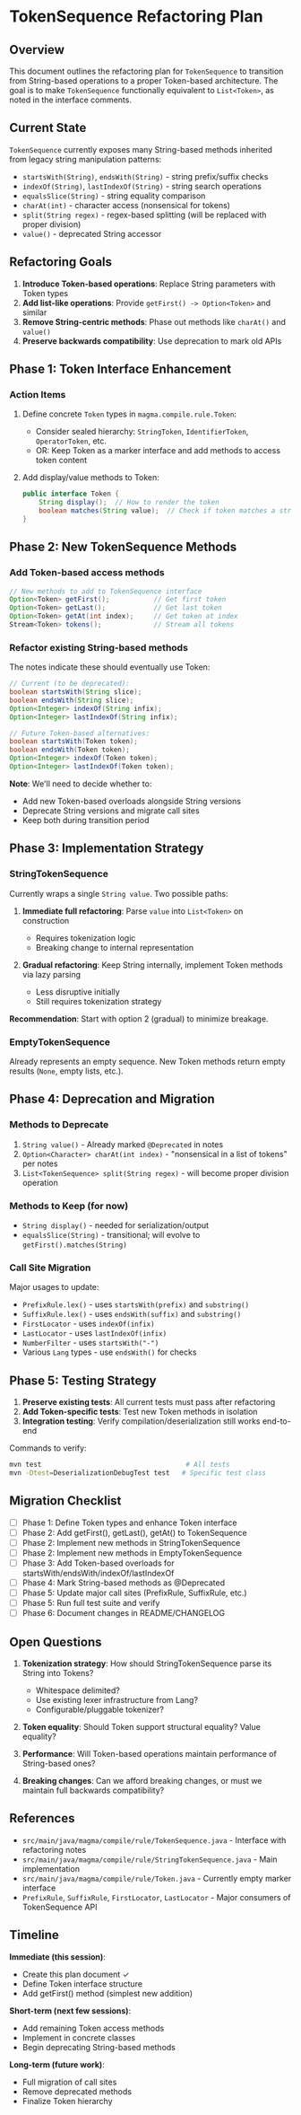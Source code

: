 # TokenSequence Refactoring Plan

## Overview

This document outlines the refactoring plan for `TokenSequence` to transition from String-based operations to a proper Token-based architecture. The goal is to make `TokenSequence` functionally equivalent to `List<Token>`, as noted in the interface comments.

## Current State

`TokenSequence` currently exposes many String-based methods inherited from legacy string manipulation patterns:

- `startsWith(String)`, `endsWith(String)` - string prefix/suffix checks
- `indexOf(String)`, `lastIndexOf(String)` - string search operations
- `equalsSlice(String)` - string equality comparison
- `charAt(int)` - character access (nonsensical for tokens)
- `split(String regex)` - regex-based splitting (will be replaced with proper division)
- `value()` - deprecated String accessor

## Refactoring Goals

1. **Introduce Token-based operations**: Replace String parameters with Token types
2. **Add list-like operations**: Provide `getFirst() -> Option<Token>` and similar
3. **Remove String-centric methods**: Phase out methods like `charAt()` and `value()`
4. **Preserve backwards compatibility**: Use deprecation to mark old APIs

## Phase 1: Token Interface Enhancement

### Action Items

1. Define concrete `Token` types in `magma.compile.rule.Token`:

   - Consider sealed hierarchy: `StringToken`, `IdentifierToken`, `OperatorToken`, etc.
   - OR: Keep Token as a marker interface and add methods to access token content

2. Add display/value methods to Token:
   ```java
   public interface Token {
       String display();  // How to render the token
       boolean matches(String value);  // Check if token matches a string
   }
   ```

## Phase 2: New TokenSequence Methods

### Add Token-based access methods

```java
// New methods to add to TokenSequence interface
Option<Token> getFirst();           // Get first token
Option<Token> getLast();            // Get last token
Option<Token> getAt(int index);     // Get token at index
Stream<Token> tokens();             // Stream all tokens
```

### Refactor existing String-based methods

The notes indicate these should eventually use Token:

```java
// Current (to be deprecated):
boolean startsWith(String slice);
boolean endsWith(String slice);
Option<Integer> indexOf(String infix);
Option<Integer> lastIndexOf(String infix);

// Future Token-based alternatives:
boolean startsWith(Token token);
boolean endsWith(Token token);
Option<Integer> indexOf(Token token);
Option<Integer> lastIndexOf(Token token);
```

**Note**: We'll need to decide whether to:

- Add new Token-based overloads alongside String versions
- Deprecate String versions and migrate call sites
- Keep both during transition period

## Phase 3: Implementation Strategy

### StringTokenSequence

Currently wraps a single `String value`. Two possible paths:

1. **Immediate full refactoring**: Parse `value` into `List<Token>` on construction

   - Requires tokenization logic
   - Breaking change to internal representation

2. **Gradual refactoring**: Keep String internally, implement Token methods via lazy parsing
   - Less disruptive initially
   - Still requires tokenization strategy

**Recommendation**: Start with option 2 (gradual) to minimize breakage.

### EmptyTokenSequence

Already represents an empty sequence. New Token methods return empty results (`None`, empty lists, etc.).

## Phase 4: Deprecation and Migration

### Methods to Deprecate

1. `String value()` - Already marked `@Deprecated` in notes
2. `Option<Character> charAt(int index)` - "nonsensical in a list of tokens" per notes
3. `List<TokenSequence> split(String regex)` - will become proper division operation

### Methods to Keep (for now)

- `String display()` - needed for serialization/output
- `equalsSlice(String)` - transitional; will evolve to `getFirst().matches(String)`

### Call Site Migration

Major usages to update:

- `PrefixRule.lex()` - uses `startsWith(prefix)` and `substring()`
- `SuffixRule.lex()` - uses `endsWith(suffix)` and `substring()`
- `FirstLocator` - uses `indexOf(infix)`
- `LastLocator` - uses `lastIndexOf(infix)`
- `NumberFilter` - uses `startsWith("-")`
- Various `Lang` types - use `endsWith()` for checks

## Phase 5: Testing Strategy

1. **Preserve existing tests**: All current tests must pass after refactoring
2. **Add Token-specific tests**: Test new Token methods in isolation
3. **Integration testing**: Verify compilation/deserialization still works end-to-end

Commands to verify:

```bash
mvn test                                    # All tests
mvn -Dtest=DeserializationDebugTest test   # Specific test class
```

## Migration Checklist

- [ ] Phase 1: Define Token types and enhance Token interface
- [ ] Phase 2: Add getFirst(), getLast(), getAt() to TokenSequence
- [ ] Phase 2: Implement new methods in StringTokenSequence
- [ ] Phase 2: Implement new methods in EmptyTokenSequence
- [ ] Phase 3: Add Token-based overloads for startsWith/endsWith/indexOf/lastIndexOf
- [ ] Phase 4: Mark String-based methods as @Deprecated
- [ ] Phase 5: Update major call sites (PrefixRule, SuffixRule, etc.)
- [ ] Phase 5: Run full test suite and verify
- [ ] Phase 6: Document changes in README/CHANGELOG

## Open Questions

1. **Tokenization strategy**: How should StringTokenSequence parse its String into Tokens?

   - Whitespace delimited?
   - Use existing lexer infrastructure from Lang?
   - Configurable/pluggable tokenizer?

2. **Token equality**: Should Token support structural equality? Value equality?

3. **Performance**: Will Token-based operations maintain performance of String-based ones?

4. **Breaking changes**: Can we afford breaking changes, or must we maintain full backwards compatibility?

## References

- `src/main/java/magma/compile/rule/TokenSequence.java` - Interface with refactoring notes
- `src/main/java/magma/compile/rule/StringTokenSequence.java` - Main implementation
- `src/main/java/magma/compile/rule/Token.java` - Currently empty marker interface
- `PrefixRule`, `SuffixRule`, `FirstLocator`, `LastLocator` - Major consumers of TokenSequence API

## Timeline

**Immediate (this session)**:

- Create this plan document ✓
- Define Token interface structure
- Add getFirst() method (simplest new addition)

**Short-term (next few sessions)**:

- Add remaining Token access methods
- Implement in concrete classes
- Begin deprecating String-based methods

**Long-term (future work)**:

- Full migration of call sites
- Remove deprecated methods
- Finalize Token hierarchy

